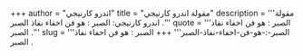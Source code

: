 +++
author = "اندرو كارنيجي"
title = "مقولة اندرو كارنيجي"
description = '''مقولة اندرو كارنيجي: الصبر : هو فن اخفاء نفاذ الصبر .'''
quote = '''الصبر : هو فن اخفاء نفاذ الصبر .'''
slug = '''الصبر-:-هو-فن-اخفاء-نفاذ-الصبر'''
+++
الصبر : هو فن اخفاء نفاذ الصبر .
